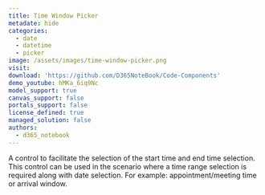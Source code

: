 ```yaml
---
title: Time Window Picker
metadate: hide
categories:
  - date
  - datetime
  - picker
image: /assets/images/time-window-picker.png
visit: 
download: 'https://github.com/D365NoteBook/Code-Components'
demo_youtube: hMKa_6iq9Nc
model_support: true
canvas_support: false
portals_support: false
license_defined: true
managed_solution: false
authors:
  - d365_notebook
---
```

A control to facilitate the selection of the start time and end time selection. This control can be used in the scenario where a time range selection is required along with date selection. For example: appointment/meeting time or arrival window.
